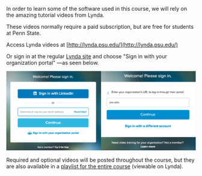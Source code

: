 In order to learn some of the software used in this course, we will rely on the amazing tutorial videos from Lynda.

These videos normally require a paid subscription, but are free for students at Penn State.

Access Lynda videos at [http://lynda.psu.edu/](http://lynda.psu.edu/)

Or sign in at the regular [Lynda site](http://lynda.com)  and choose "Sign in with your organization portal" —as seen below.

![](/assets/lesson-1/lynda-1.jpg)

Required and optional videos will be posted throughout the course, but they are also available in a [playlist for the entire course](http://www.lynda.com/SharedPlaylist/63450c287e9646cf91ca93de5b3dfd5a?org=psu.edu) \(viewable on Lynda\).

